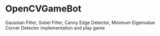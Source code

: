 # OpenCVGameBot
Gaussian Filter, Sobel Filter, Canny Edge Detector, Minimum Eigenvalue Corner Detector implementation and play game
